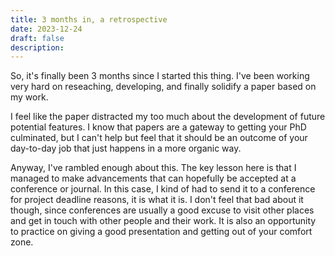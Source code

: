 ```yaml
---
title: 3 months in, a retrospective
date: 2023-12-24
draft: false
description:
---
```


So, it's finally been 3 months since I started this thing. I've been working very hard on reseaching, developing, and finally solidify a paper based on my work.

I feel like the paper distracted my too much about the development of future potential features. I know that papers are a gateway to getting your PhD culminated, but I can't help but feel that it should be an outcome of your day-to-day job that just happens in a more organic way. 

Anyway, I've rambled enough about this. The key lesson here is that I managed to make advancements that can hopefully be accepted at a conference or journal. In this case, I kind of had to send it to a conference for project deadline reasons, it is what it is. I don't feel that bad about it though, since conferences are usually a good excuse to visit other places and get in touch with other people and their work. It is also an opportunity to practice on giving a good presentation and getting out of your comfort zone.